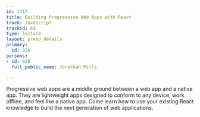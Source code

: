 ```yaml
---
id: 1717
title: Building Progressive Web Apps with React
track: JavaScript
trackid: 63
type: lecture
layout: preso_details
primary:
  id: 928
persons:
- id: 928
  full_public_name: Jonathan Mills

---
```

Progressive web apps are a middle ground between a web app and a native app. They are lightweight apps designed to conform to any device, work offline, and feel like a native app. Come learn how to use your existing React knowledge to build the next generation of web applications.